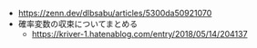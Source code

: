 - https://zenn.dev/dlbsabu/articles/5300da50921070
- 確率変数の収束についてまとめる
  - https://kriver-1.hatenablog.com/entry/2018/05/14/204137